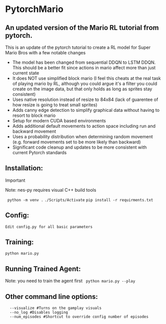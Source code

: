 # PytorchMario
## An updated version of the Mario RL tutorial from pytorch.

This is an update of the pytorch tutorial to create a RL model for Super Mario Bros with a few notable changes
* The model has been changed from sequential DDQN to LSTM DDQN.  This should be a better fit since actions in mario affect more than just current state
* It does NOT use simplified block mario (I feel this cheats at the real task of playing mario by RL, although you could argue it's a filter you could create on the image data, but that only holds as long as sprites stay consistent)
* Uses native resolution instead of resize to 84x84 (lack of guarentee of how resize is going to treat small sprites)
* Adds canny edge detection to simplify graphical data without having to resort to block mario
* Setup for modern CUDA based environments
* Adds additional default movements to action space including run and backward movement
* Uses a probability distribution when determining random movement (e.g. forward movements set to be more likely than backward)
* Significant code cleanup and updates to be more consistent with current Pytorch standards


## Installation:
> [!IMPORTANT]
> Note: nes-py requires visual C++ build tools

` python -m venv .`
` ./Scripts/Activate `
` pip install -r requirments.txt `

## Config:
` Edit config.py for all basic parameters `

## Training:
` python mario.py `

## Running Trained Agent:
Note: you need to train the agent first
` python mario.py --play`

## Other command line options:
```
  --visualize #Turns on the gamplay visuals
  --no_log #Disables logging
  --num_episodes #Shortcut to override config number of episodes
```
